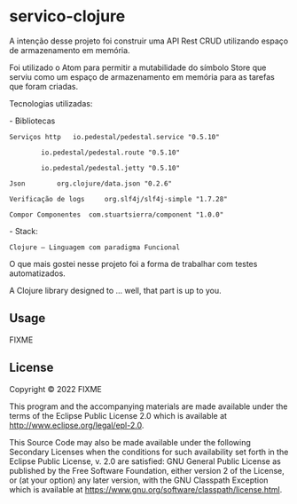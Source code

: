 # servico-clojure
A intenção desse projeto foi construir uma API Rest CRUD utilizando espaço de armazenamento em memória.

Foi utilizado o Atom para permitir a mutabilidade do símbolo Store que serviu como um espaço de armazenamento em memória para as tarefas que foram criadas.

Tecnologias utilizadas: <br>
<p>
- Bibliotecas
	
	Serviços http	io.pedestal/pedestal.service "0.5.10"
	
 			io.pedestal/pedestal.route "0.5.10"
	
			io.pedestal/pedestal.jetty "0.5.10"

	Json		org.clojure/data.json "0.2.6"

	Verificação de logs		org.slf4j/slf4j-simple "1.7.28"

	Compor Componentes 	com.stuartsierra/component "1.0.0"
 </p>
 <p>
- Stack: 
	
	Clojure – Linguagem com paradigma Funcional
</p>

O que mais gostei nesse projeto foi a forma de trabalhar com testes automatizados.



A Clojure library designed to ... well, that part is up to you.

## Usage

FIXME

## License

Copyright © 2022 FIXME

This program and the accompanying materials are made available under the
terms of the Eclipse Public License 2.0 which is available at
http://www.eclipse.org/legal/epl-2.0.

This Source Code may also be made available under the following Secondary
Licenses when the conditions for such availability set forth in the Eclipse
Public License, v. 2.0 are satisfied: GNU General Public License as published by
the Free Software Foundation, either version 2 of the License, or (at your
option) any later version, with the GNU Classpath Exception which is available
at https://www.gnu.org/software/classpath/license.html.
